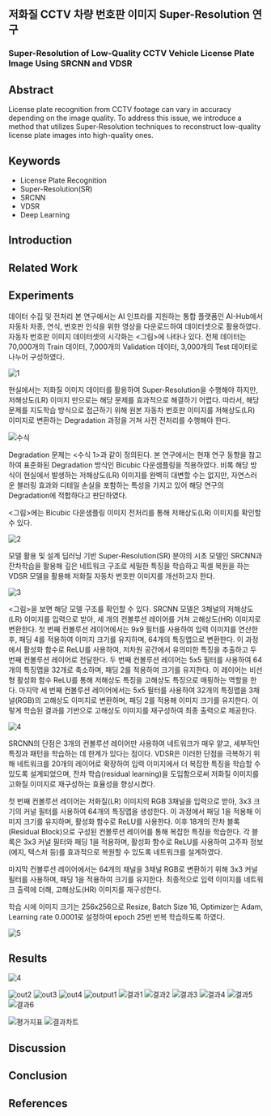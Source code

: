 ## 저화질 CCTV 차량 번호판 이미지 Super-Resolution 연구
### Super-Resolution of Low-Quality CCTV Vehicle License Plate Image Using SRCNN and VDSR


## Abstract
License plate recognition from CCTV footage can vary in accuracy depending on the image quality. To address this issue, we introduce a method that utilizes Super-Resolution techniques to reconstruct low-quality license plate images into high-quality ones.

## Keywords
- License Plate Recognition
- Super-Resolution(SR)
- SRCNN
- VDSR
- Deep Learning

## Introduction

## Related Work

## Experiments

데이터 수집 및 전처리 
본 연구에서는 AI 인프라를 지원하는 통합 플랫폼인 AI-Hub에서 자동차 차종, 연식, 번호판 인식을 위한 영상을 다운로드하여 데이터셋으로 활용하였다. 자동차 번호판 이미지 데이터셋의 시각화는 <그림>에 나타나 있다. 전체 데이터는 70,000개의 Train 데이터, 7,000개의 Validation 데이터, 3,000개의 Test 데이터로 나누어 구성하였다. 

![1](https://github.com/user-attachments/assets/46e06b59-ba25-4c16-ae3c-27bd9224c469)

현실에서는 저화질 이미지 데이터를 활용하여 Super-Resolution을 수행해야 하지만, 저해상도(LR) 이미지 만으로는 해당 문제를 효과적으로 해결하기 어렵다. 따라서, 해당 문제를 지도학습 방식으로 접근하기 위해 원본 자동차 번호판 이미지를 저해상도(LR) 이미지로 변환하는 Degradation 과정을 거쳐 사전 전처리를 수행해야 한다.

![수식](https://github.com/user-attachments/assets/275ca8a6-97f5-42d2-96d3-9d6df45bf44a)

Degradation 문제는 <수식 1>과 같이 정의된다.  본 연구에서는 현재 연구 동향을 참고하여 표준화된 Degradation 방식인 Bicubic 다운샘플링을 적용하였다. 비록 해당 방식이 현실에서 발생하는 저해상도(LR) 이미지를 완벽히 대변할 수는 없지만, 자연스러운 블러링 효과와 디테일 손실을 포함하는 특성을 가지고 있어 해당 연구의 Degradation에 적합하다고 판단하였다.


<그림>에는 Bicubic 다운샘플링 이미지 전처리를 통해 저해상도(LR) 이미지를 확인할 수 있다.

![2](https://github.com/user-attachments/assets/dc8da6a1-c180-479a-b2e7-6f957b637905)

모델 활용 및 설계
딥러닝 기반 Super-Resolution(SR) 분야의 시초 모델인 SRCNN과 잔차학습을 활용해 깊은 네트워크 구조로 세밀한 특징을 학습하고 픽셀 복원을 하는 VDSR 모델을 활용해 저화질 자동차 번호판 이미지를 개선하고자 한다.

![3](https://github.com/user-attachments/assets/7d0dfb1c-de32-4eb5-8a92-3c98b3bcb396)

<그림>을 보면 해당 모델 구조를 확인할 수 있다. SRCNN 모델은 3채널의 저해상도(LR) 이미지를 입력으로 받아, 세 개의 컨볼루션 레이어를 거쳐 고해상도(HR) 이미지로 변환한다. 첫 번째 컨볼루션 레이어에서는 9x9 필터를 사용하여 입력 이미지를 연산한 후, 패딩 4를 적용하여 이미지 크기를 유지하며, 64개의 특징맵으로 변환한다. 이 과정에서 활성화 함수로 ReLU를 사용하여, 저차원 공간에서 유의미한 특징을 추출하고 두 번째 컨볼루션 레이어로 전달한다.
두 번째 컨볼루션 레이어는 5x5 필터를 사용하여 64개의 특징맵을 32개로 축소하며, 패딩 2를 적용하여 크기를 유지한다. 이 레이어는 비선형 활성화 함수 ReLU를 통해 저해상도 특징을 고해상도 특징으로 매핑하는 역할을 한다.
마지막 세 번째 컨볼루션 레이어에서는 5x5 필터를 사용하여 32개의 특징맵을 3채널(RGB)의 고해상도 이미지로 변환하며, 패딩 2를 적용해 이미지 크기를 유지한다. 이렇게 학습된 결과를 기반으로 고해상도 이미지를 재구성하여 최종 출력으로 제공한다.

![4](https://github.com/user-attachments/assets/d1381120-14bb-43a8-89bd-3d609fa54787)

SRCNN의 단점은 3개의 컨볼루션 레이어만 사용하여 네트워크가 매우 얕고, 세부적인 특징과 패턴을 학습하는 데 한계가 있다는 점이다. VDSR은 이러한 단점을 극복하기 위해 네트워크를 20개의 레이어로 확장하여 입력 이미지에서 더 복잡한 특징을 학습할 수 있도록 설계되었으며, 잔차 학습(residual learning)을 도입함으로써 저화질 이미지를 고화질 이미지로 재구성하는 효율성을 향상시켰다.

첫 번째 컨볼루션 레이어는 저화질(LR) 이미지의 RGB 3채널을 입력으로 받아, 3x3 크기의 커널 필터를 사용하여 64개의 특징맵을 생성한다. 이 과정에서 패딩 1을 적용해 이미지 크기를 유지하며, 활성화 함수로 ReLU를 사용한다.
이후 18개의 잔차 블록(Residual Block)으로 구성된 컨볼루션 레이어를 통해 복잡한 특징을 학습한다. 각 블록은 3x3 커널 필터와 패딩 1을 적용하며, 활성화 함수로 ReLU를 사용하여 고주파 정보(에지, 텍스처 등)를 효과적으로 복원할 수 있도록 네트워크를 설계하였다.

마지막 컨볼루션 레이어에서는 64개의 채널을 3채널 RGB로 변환하기 위해 3x3 커널 필터를 사용하며, 패딩 1을 적용하여 크기를 유지한다. 최종적으로 입력 이미지를 네트워크 출력에 더해, 고해상도(HR) 이미지를 재구성한다.


학습 시에 이미지 크기는 256x256으로 Resize, Batch Size 16, Optimizer는 Adam, Learning rate 0.0001로 설정하여 epoch 25번 반복 학습하도록 하였다.

![5](https://github.com/user-attachments/assets/88f06bcc-094c-4be5-9df6-c9ea6ea6d7b5)



## Results

![4](https://github.com/user-attachments/assets/da5f344d-dd8b-491c-a815-19f1ae452fa4)

![out2](https://github.com/user-attachments/assets/b8f7497e-6f93-44fa-934f-608b183e1361)
![out3](https://github.com/user-attachments/assets/5d27c5b6-fde3-4b88-bc9d-337dacbe7448)
![out4](https://github.com/user-attachments/assets/40d8ec12-c5be-4f14-89e3-7acf330ea576)
![output1](https://github.com/user-attachments/assets/7a05860a-8559-4294-84ab-7c6210294c25)
![결과1](https://github.com/user-attachments/assets/bb9a6a62-9f63-4bcd-8c1b-20ad01db1d31)
![결과2](https://github.com/user-attachments/assets/4425e8b1-0bfd-4573-b66c-e5832aed406d)
![결과3](https://github.com/user-attachments/assets/929aa060-f15e-4e3e-b7fe-5bfeb0891be7)
![결과4](https://github.com/user-attachments/assets/d08c6d79-3c18-4282-9f38-337e4a20e101)
![결과5](https://github.com/user-attachments/assets/b2de7f63-6ece-4e01-bdc6-989974c77f66)
![결과6](https://github.com/user-attachments/assets/934fbcab-740d-464f-842d-012dc2362be5)

![평가지표](https://github.com/user-attachments/assets/f3f9d6a0-cfb0-4bf3-bb29-0f0bd8302091)
![결과차트](https://github.com/user-attachments/assets/8e8cf1a1-8e40-4f8f-ba48-d0defffaa49a)
## Discussion

## Conclusion

## References
